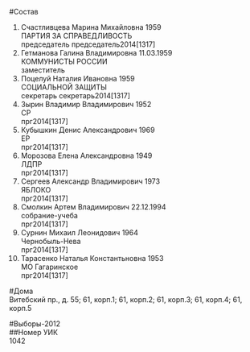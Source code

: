 #Состав  
1. Счастливцева Марина Михайловна 1959  
    ПАРТИЯ ЗА СПРАВЕДЛИВОСТЬ  
    председатель председатель2014[1317]  
2. Гетманова Галина Владимировна 11.03.1959  
    КОММУНИСТЫ РОССИИ  
    заместитель    
3. Поцелуй Наталия Ивановна 1959  
    СОЦИАЛЬНОЙ ЗАЩИТЫ  
    секретарь секретарь2014[1317]  
4. Зырин Владимир Владимирович 1952  
    СР  
    прг2014[1317]  
5. Кубышкин Денис Александрович 1969  
    ЕР  
    прг2014[1317]  
6. Морозова Елена Александровна 1949  
    ЛДПР  
    прг2014[1317]  
7. Сергеев Александр Владимирович 1973  
    ЯБЛОКО  
    прг2014[1317]  
8. Смолкин Артем Владимирович 22.12.1994  
    собрание-учеба  
    прг2014[1317]  
9. Сурнин Михаил Леонидович 1964  
    Чернобыль-Нева  
    прг2014[1317]  
10. Тарасенко Наталья Константьновна 1953  
    МО Гагаринское  
    прг2014[1317]  
  
#Дома  
Витебский пр., д. 55; 61, корп.1; 61, корп.2; 61, корп.З; 61, корп.4; 61, корп.5  
  
#Выборы-2012  
##Номер УИК  
1042  
